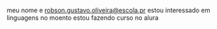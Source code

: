meu nome e robson.gustavo.oliveira@escola.pr
estou interessado em linguagens
no moento estou fazendo curso no alura
<!---
robsongustavo/robsongustavo is a ✨ special ✨ repository because its `README.md` (this file) appears on your GitHub profile.
You can click the Preview link to take a look at your changes
